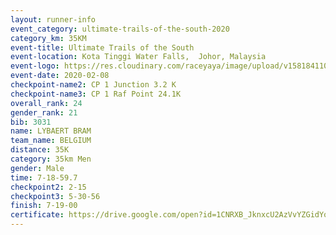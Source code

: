 ```yaml
--- 
layout: runner-info 
event_category: ultimate-trails-of-the-south-2020 
category_km: 35KM 
event-title: Ultimate Trails of the South 
event-location: Kota Tinggi Water Falls,  Johor, Malaysia 
event-logo: https://res.cloudinary.com/raceyaya/image/upload/v1581841103/logo/2020/ultimate-trails-2020_i93dfj.jpg 
event-date: 2020-02-08 
checkpoint-name2: CP 1 Junction 3.2 K 
checkpoint-name3: CP 1 Raf Point 24.1K 
overall_rank: 24
gender_rank: 21
bib: 3031
name: LYBAERT BRAM
team_name: BELGIUM
distance: 35K
category: 35km Men
gender: Male
time: 7-18-59.7
checkpoint2: 2-15
checkpoint3: 5-30-56
finish: 7-19-00
certificate: https://drive.google.com/open?id=1CNRXB_JknxcU2AzVvYZGidYoMcqo7YW1
--- 
```

